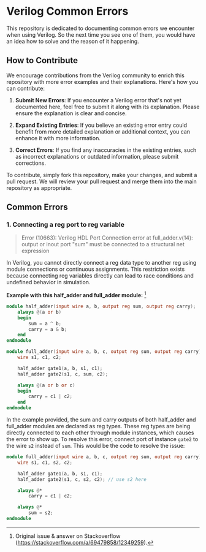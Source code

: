 # Verilog Common Errors

This repository is dedicated to documenting common errors we encounter when using Verilog. So the next time you see one of them, you would have an idea how to solve and the reason of it happening.

## How to Contribute

We encourage contributions from the Verilog community to enrich this repository with more error examples and their explanations. Here's how you can contribute:

1. **Submit New Errors**: If you encounter a Verilog error that's not yet documented here, feel free to submit it along with its explanation. Please ensure the explanation is clear and concise.

2. **Expand Existing Entries**: If you believe an existing error entry could benefit from more detailed explanation or additional context, you can enhance it with more information.

3. **Correct Errors**: If you find any inaccuracies in the existing entries, such as incorrect explanations or outdated information, please submit corrections.

To contribute, simply fork this repository, make your changes, and submit a pull request. We will review your pull request and merge them into the main repository as appropriate.

## Common Errors

### 1. Connecting a reg port to reg variable

> Error (10663): Verilog HDL Port Connection error at full_adder.v(14): output or inout port "sum" must be connected to a structural net expression

In Verilog, you cannot directly connect a reg data type to another reg using module connections or continuous assignments. This restriction exists because connecting reg variables directly can lead to race conditions and undefined behavior in simulation.

**Example with this half_adder and full_adder module:** [^1]

```verilog
module half_adder(input wire a, b, output reg sum, output reg carry);
    always @(a or b)
    begin
        sum = a ^ b;
        carry = a & b;
    end
endmodule

module full_adder(input wire a, b, c, output reg sum, output reg carry);
    wire s1, c1, c2;

    half_adder gate1(a, b, s1, c1);
    half_adder gate2(s1, c, sum, c2);

    always @(a or b or c)
    begin
        carry = c1 | c2;
    end
endmodule
```

In the example provided, the sum and carry outputs of both half_adder and full_adder modules are declared as reg types. These reg types are being directly connected to each other through module instances, which causes the error to show up. To resolve this error, connect port of instance `gate2` to the wire `s2` instead of `sum`. This would be the code to resolve the issue:

```verilog
module full_adder(input wire a, b, c, output reg sum, output reg carry);
    wire s1, c1, s2, c2;

    half_adder gate1(a, b, s1, c1);
    half_adder gate2(s1, c, s2, c2); // use s2 here

    always @*
        carry = c1 | c2;

    always @*
        sum = s2;
endmodule
```

[^1]: Original issue & answer on Stackoverflow (https://stackoverflow.com/a/69479858/12349259).
